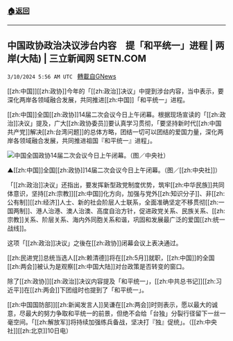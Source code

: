###  [:house:返回](README.md)
---


## 中国政协政治决议涉台内容　提「和平统一」进程 | 两岸(大陆) | 三立新闻网  SETN.COM
`3/10/2024 5:56 AM UTC ` [轉載自GNews](https://gnews.org/articles/2381148)

[[zh:中国]][[zh:政协]]今年的「[[zh:政治]]决议」中提到涉台内容，当中表示，要深化两岸各领域融合发展，共同推进[[zh:中国]]「和平统一」进程。

[[zh:中国]]全国[[zh:政协]]14届二次会议今日上午闭幕。根据现场宣读的「[[zh:政治]]决议」提及，广大[[zh:政协委员]]要认真学习贯彻，「要坚持新时代[[zh:中国共产党]]解决[[zh:台湾问题]]的总体方略，团结一切可以团结的爱国力量，深化两岸各领域融合发展，共同推进祖国『和平统一』进程」。

![中国全国政协14届二次会议今日上午闭幕。（图／中央社）](https://attach.setn.com/newsimages/2024/03/10/4561951-PH.jpg "中国全国政协14届二次会议今日上午闭幕。（图／中央社）")

▲[[zh:中国]]全国[[zh:政协]]14届二次会议今日上午闭幕。（图／[[zh:中央社]]）

「[[zh:政治]]决议」还指出，要发挥新型政党制度优势，筑牢[[zh:中华民族]]共同体意识，坚持[[zh:宗教]][[zh:中国]]化方向，加强与党外[[zh:知识分子]]、非[[zh:公有制]][[zh:经济]]人士、新的社会阶层人士联系，全面准确坚定不移贯彻[[zh:一国两制]]、港人治港、澳人治澳、高度自治方针，促进政党关系、民族关系、[[zh:宗教]]关系、阶层关系、海内外同胞关系和谐，巩固和发展最广泛的爱国[[zh:统一战线]]。

这项「[[zh:政治]]决议」之後在[[zh:政协]]闭幕会议上表决通过。

[[zh:民进党]]总统当选人[[zh:赖清德]]将在[[zh:5月]]就职，[[zh:中国]]的全国[[zh:两会]]被认为是观察[[zh:中国大陆]]对台政策是否转变的窗口。

除了[[zh:政协]][[zh:政治]]决议内容提及「和平统一」，[[zh:中共总书记]][[zh:习近平]]在[[zh:两会]]下团组时也提到了「和平统一」。

[[zh:中国国防部]][[zh:新闻发言人]]吴谦在[[zh:两会]]时则表示，愿以最大的诚意，尽最大的努力争取和平统一的前景，但绝不会给「台独」分裂行径留下一丝一毫空间。「[[zh:解放军]]将持续加强练兵备战，坚决打『独』促统」。（[[zh:中央社]][[zh:北京]]10日电）
